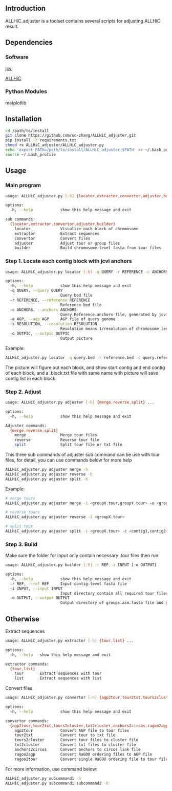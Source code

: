 ## Introduction

ALLHiC_adjuster is a toolset contains several scripts for adjusting ALLHiC result.

## Dependencies

### Software

[jcvi](<https://github.com/tanghaibao/jcvi>)

[ALLHiC](<https://github.com/tangerzhang/ALLHiC>)

### Python Modules

matplotlib

## Installation

```bash
cd /path/to/install
git clone https://github.com/sc-zhang/ALLHiC_adjuster.git
pip install -r requirements.txt
chmod +x ALLHiC_adjuster/ALLHiC_adjuster.py
echo 'export PATH=/path/to/install/ALLHiC_adjuster:$PATH' >> ~/.bash_profile
source ~/.bash_profile
```

## Usage

### Main program

```bash
usage: ALLHiC_adjuster.py [-h] {locator,extractor,convertor,adjuster,builder} ...

options:
  -h, --help            show this help message and exit

sub commands:
  {locator,extractor,convertor,adjuster,builder}
    locator             Visualize each block of chromosome
    extractor           Extract sequences
    convertor           Convert files
    adjuster            Adjust tour or group files
    builder             Build chromosome-level fasta from tour files
```

### Step 1. Locate each contig block with jcvi anchors

```bash
usage: ALLHiC_adjuster.py locator [-h] -q QUERY -r REFERENCE -c ANCHORS -a AGP [-s RESOLUTION] -o OUTPIC

options:
  -h, --help            show this help message and exit
  -q QUERY, --query QUERY
                        Query bed file
  -r REFERENCE, --reference REFERENCE
                        Reference bed file
  -c ANCHORS, --anchors ANCHORS
                        Query.Reference.anchors file, generated by jcvi
  -a AGP, --agp AGP     AGP file of query genome
  -s RESOLUTION, --resolution RESOLUTION
                        Resolution means 1/resolution of chromosome length, default=20
  -o OUTPIC, --outpic OUTPIC
                        Output picture
```

Example:

```bash
ALLHiC_adjuster.py locator -q query.bed -r reference.bed -c query.reference.anchors -a query.agp -s 100
```

The picture will figure out each block, and show start contig and end contig of each block, and a .block.txt file with
same name with picture will save contig list in each block.

### Step 2. Adjust

```bash
usage: ALLHiC_adjuster.py adjuster [-h] {merge,reverse,split} ...

options:
  -h, --help            show this help message and exit

Adjuster commands:
  {merge,reverse,split}
    merge               Merge tour files
    reverse             Reverse tour file
    split               Split tour file or txt file
```

This three sub commands of adjuster sub command can be use with tour files, for detail, you can use commands below for
more help

```bash
ALLHiC_adjuster.py adjuster merge -h
ALLHiC_adjuster.py adjuster reverse -h
ALLHiC_adjuster.py adjuster split -h
```

Example:

```bash
# merge tours
ALLHiC_adjuster.py adjuster merge -i <groupX.tour,groupY.tour> -o <groupM.tour>

# reverse tours
ALLHiC_adjuster.py adjuster reverse -i <groupX.tour>

# split tour
ALLHiC_adjuster.py adjuster split -i <groupX.tour> -c <contig1,contig2>
```

### Step 3. Build

Make sure the folder for input only contain necessary .tour files then run:

```bash
usage: ALLHiC_adjuster.py builder [-h] -r REF -i INPUT [-o OUTPUT]

options:
  -h, --help            show this help message and exit
  -r REF, --ref REF     Input contig-level fasta file
  -i INPUT, --input INPUT
                        Input directory contain all required tour files
  -o OUTPUT, --output OUTPUT
                        Output directory of groups.asm.fasta file and groups.agp file, default='.'
```

## Otherwise

Extract sequences

```bash
usage: ALLHiC_adjuster.py extractor [-h] {tour,list} ...

options:
  -h, --help   show this help message and exit

extractor commands:
  {tour,list}
    tour       Extract sequences with tour
    list       Extract sequences with list
```

Convert files

```bash
usage: ALLHiC_adjuster.py convertor [-h] {agp2tour,tour2txt,tours2cluster,txt2cluster,anchors2circos,ragoo2agp,ragoo2tour} ...

options:
  -h, --help            show this help message and exit

convertor commands:
  {agp2tour,tour2txt,tours2cluster,txt2cluster,anchors2circos,ragoo2agp,ragoo2tour}
    agp2tour            Convert AGP file to tour files
    tour2txt            Convert tour to txt file
    tours2cluster       Convert tour files to cluster file
    txt2cluster         Convert txt files to cluster file
    anchors2circos      Convert anchors to circos link file
    ragoo2agp           Convert RaGOO ordering files to AGP file
    ragoo2tour          Convert single RaGOO ordering file to tour file
```

For more information, use command below:

```bash
ALLHiC_adjuster.py subcommand1 -h
ALLHiC_adjuster.py subcommand1 subcommand2 -h
```

